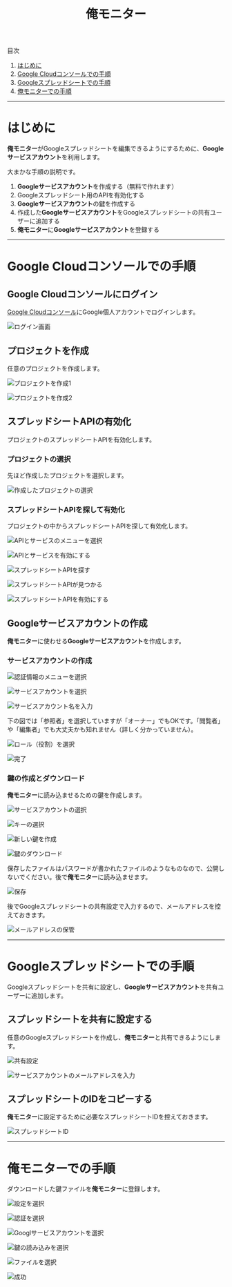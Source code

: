 ﻿---
title: 俺モニター
description: Googleスプレッドシートを編集できるようにするための手順
---

目次

1. [はじめに](#introduction)
1. [Google Cloudコンソールでの手順](#googlecloudconsole)
1. [Googleスプレッドシートでの手順](#googlespreadsheet)
1. [俺モニターでの手順](#oremonitor)

---

<a id="introduction"></a>

# はじめに
**俺モニター**がGoogleスプレッドシートを編集できるようにするために、**Googleサービスアカウント**を利用します。

大まかな手順の説明です。

1. **Googleサービスアカウント**を作成する（無料で作れます）
1. Googleスプレッドシート用のAPIを有効化する
1. **Googleサービスアカウント**の鍵を作成する
1. 作成した**Googleサービスアカウント**をGoogleスプレッドシートの共有ユーザーに追加する
1. **俺モニター**に**Googleサービスアカウント**を登録する

---

<a id="googlecloudconsole"></a>

# Google Cloudコンソールでの手順

## Google Cloudコンソールにログイン
[Google Cloudコンソール](https://console.cloud.google.com/welcome)にGoogle個人アカウントでログインします。

![ログイン画面](assets/img/GoogleCloudConsole01.png)

## プロジェクトを作成
任意のプロジェクトを作成します。

![プロジェクトを作成1](assets/img/GoogleCloudConsole02.png)

![プロジェクトを作成2](assets/img/GoogleCloudConsole03.png)

## スプレッドシートAPIの有効化
プロジェクトのスプレッドシートAPIを有効化します。

### プロジェクトの選択
先ほど作成したプロジェクトを選択します。

![作成したプロジェクトの選択](assets/img/GoogleCloudConsole04.png)

### スプレッドシートAPIを探して有効化
プロジェクトの中からスプレッドシートAPIを探して有効化します。

![APIとサービスのメニューを選択](assets/img/GoogleCloudConsole05.png)

![APIとサービスを有効にする](assets/img/GoogleCloudConsole05a.png)

![スプレッドシートAPIを探す](assets/img/GoogleCloudConsole05b.png)

![スプレッドシートAPIが見つかる](assets/img/GoogleCloudConsole05c.png)

![スプレッドシートAPIを有効にする](assets/img/GoogleCloudConsole05d.png)

## Googleサービスアカウントの作成
**俺モニター**に使わせる**Googleサービスアカウント**を作成します。

### サービスアカウントの作成

![認証情報のメニューを選択](assets/img/GoogleCloudConsole06.png)

![サービスアカウントを選択](assets/img/GoogleCloudConsole07.png)

![サービスアカウント名を入力](assets/img/GoogleCloudConsole08.png)

下の図では「参照者」を選択していますが「オーナー」でもOKです。「閲覧者」や「編集者」でも大丈夫かも知れません（詳しく分かっていません）。

![ロール（役割）を選択](assets/img/GoogleCloudConsole09.png)

![完了](assets/img/GoogleCloudConsole10.png)

### 鍵の作成とダウンロード
**俺モニター**に読み込ませるための鍵を作成します。

![サービスアカウントの選択](assets/img/GoogleCloudConsole11.png)

![キーの選択](assets/img/GoogleCloudConsole12.png)

![新しい鍵を作成](assets/img/GoogleCloudConsole13.png)

![鍵のダウンロード](assets/img/GoogleCloudConsole14.png)

保存したファイルはパスワードが書かれたファイルのようなものなので、公開しないでください。後で**俺モニター**に読み込ませます。

![保存](assets/img/GoogleCloudConsole15.png)

後でGoogleスプレッドシートの共有設定で入力するので、メールアドレスを控えておきます。

![メールアドレスの保管](assets/img/GoogleCloudConsole16.png)

---

<a id="googlespreadsheet"></a>

# Googleスプレッドシートでの手順
Googleスプレッドシートを共有に設定し、**Googleサービスアカウント**を共有ユーザーに追加します。

## スプレッドシートを共有に設定する
任意のGoogleスプレッドシートを作成し、**俺モニター**と共有できるようにします。

![共有設定](assets/img/GoogleCloudConsole17.png)

![サービスアカウントのメールアドレスを入力](assets/img/GoogleCloudConsole18.png)

## スプレッドシートのIDをコピーする
**俺モニター**に設定するために必要なスプレッドシートIDを控えておきます。

![スプレッドシートID](assets/img/GoogleCloudConsole19.png)

---

<a id="oremonitor"></a>

# 俺モニターでの手順

ダウンロードした鍵ファイルを**俺モニター**に登録します。

![設定を選択](assets/img/OreMonitor01.png)

![認証を選択](assets/img/OreMonitor02.png)

![Googlサービスアカウントを選択](assets/img/OreMonitor03.png)

![鍵の読み込みを選択](assets/img/OreMonitor04.png)

![ファイルを選択](assets/img/OreMonitor05.png)

![成功](assets/img/OreMonitor06.png)
